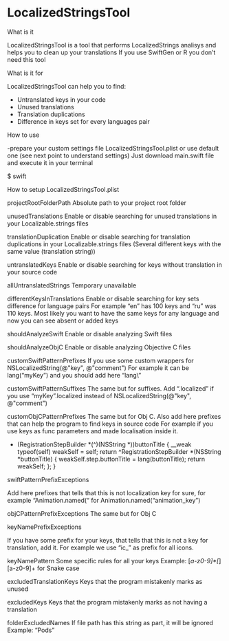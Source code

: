 # LocalizedStringsTool

What is it

LocalizedStringsTool is a tool that performs LocalizedStrings analisys  and helps you to clean up your translations
If you use SwiftGen or R you don’t need this tool


What is it for

LocalizedStringsTool can help you to find:
- Untranslated keys in your code
- Unused translations 
- Translation duplications
- Difference in keys set for every languages pair

How to use

-prepare your custom settings file LocalizedStringsTool.plist or use default one (see next point to understand settings)
Just download main.swift file and execute it in your terminal 

$ swift <path to main.swift>


How to setup LocalizedStringsTool.plist 
    
projectRootFolderPath
Absolute path to your project root folder

unusedTranslations
Enable or disable searching for unused translations in your Localizable.strings files

translationDuplication
Enable or disable searching for translation duplications in your Localizable.strings files
(Several different keys with the same value (translation string))

untranslatedKeys
Enable or disable searching for keys without translation in your source code 

allUntranslatedStrings
Temporary unavailable

differentKeysInTranslations
Enable or disable searching for key sets difference for language pairs
For example “en” has 100 keys and “ru” was 110 keys. Most likely you want to have the same keys for any language and now you can see absent or added keys

shouldAnalyzeSwift
Enable or disable analyzing Swift files

shouldAnalyzeObjC
Enable or disable analyzing Objective C files

customSwiftPatternPrefixes
If you use some custom wrappers for  NSLocalizedString(@"key", @"comment")
For example it can be lang(“myKey”) and you should add here “lang\”

customSwiftPatternSuffixes
The same but for suffixes. Add “.localized” if you use “myKey”.localized instead of  NSLocalizedString(@"key", @"comment")

customObjCPatternPrefixes
The same but for Obj C. Also add here prefixes that can help the program to find keys in source code
For example if you use keys as func parameters and made localisation inside it.

- (RegistrationStepBuilder *(^)(NSString *))buttonTitle {
    __weak typeof(self) weakSelf = self;
    return ^RegistrationStepBuilder *(NSString *buttonTitle) {
        weakSelf.step.buttonTitle = lang(buttonTitle);
        return weakSelf;
    };
}

swiftPatternPrefixExceptions

Add here prefixes that tells that this is not localization key for sure, for example “Animation.named(“ for Animation.named(“animation_key”)

objCPatternPrefixExceptions
The same but for Obj C


keyNamePrefixExceptions

If you have some prefix for your keys, that tells that this is not a key for translation, add it. For example we use “ic_” as prefix for all icons.

keyNamePattern
Some specific rules for all your keys
Example: [_a-z0-9]*[_][a-z0-9]+ for Snake case

excludedTranslationKeys
Keys that the program mistakenly marks as unused

excludedKeys
Keys that the program mistakenly marks as not having a translation

folderExcludedNames
If file path has this string as part, it will be ignored
Example: “Pods”


